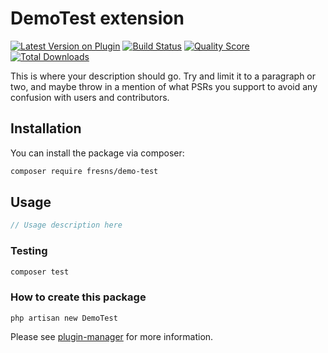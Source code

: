 # DemoTest extension

[![Latest Version on Plugin](https://img.shields.io/packagist/v/fresns/demo-test.svg?style=flat-square)](https://packagist.org/packages/fresns/demo-test)
[![Build Status](https://img.shields.io/travis/fresns/demo-test/master.svg?style=flat-square)](https://travis-ci.org/fresns/demo-test)
[![Quality Score](https://img.shields.io/scrutinizer/g/fresns/demo-test.svg?style=flat-square)](https://scrutinizer-ci.com/g/fresns/demo-test)
[![Total Downloads](https://img.shields.io/packagist/dt/fresns/demo-test.svg?style=flat-square)](https://packagist.org/packages/fresns/demo-test)

This is where your description should go. Try and limit it to a paragraph or two, and maybe throw in a mention of what PSRs you support to avoid any confusion with users and contributors.

## Installation

You can install the package via composer:

```bash
composer require fresns/demo-test
```

## Usage

``` php
// Usage description here
```

### Testing

``` bash
composer test
```

### How to create this package

`php artisan new DemoTest`

Please see [plugin-manager](https://github.com/fresns/plugin-manager) for more information.
